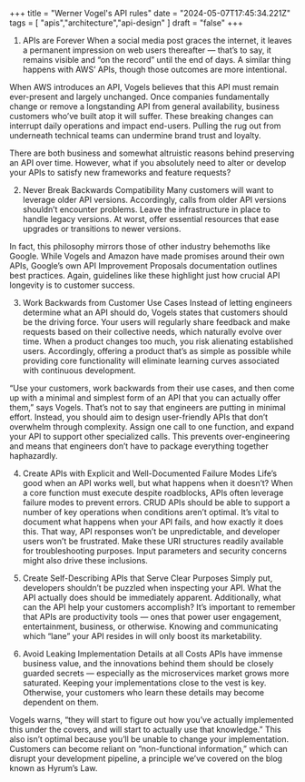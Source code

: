 +++ 
title = "Werner Vogel's API rules"
date = "2024-05-07T17:45:34.221Z"
tags = [ "apis","architecture","api-design" ]
draft = "false"
+++
1. APIs are Forever
When a social media post graces the internet, it leaves a permanent impression on web users thereafter — that’s to say, it remains visible and “on the record” until the end of days. A similar thing happens with AWS’ APIs, though those outcomes are more intentional.

When AWS introduces an API, Vogels believes that this API must remain ever-present and largely unchanged. Once companies fundamentally change or remove a longstanding API from general availability, business customers who’ve built atop it will suffer. These breaking changes can interrupt daily operations and impact end-users. Pulling the rug out from underneath technical teams can undermine brand trust and loyalty.

There are both business and somewhat altruistic reasons behind preserving an API over time. However, what if you absolutely need to alter or develop your APIs to satisfy new frameworks and feature requests?

2. Never Break Backwards Compatibility
Many customers will want to leverage older API versions. Accordingly, calls from older API versions shouldn’t encounter problems. Leave the infrastructure in place to handle legacy versions. At worst, offer essential resources that ease upgrades or transitions to newer versions.

In fact, this philosophy mirrors those of other industry behemoths like Google. While Vogels and Amazon have made promises around their own APIs, Google’s own API Improvement Proposals documentation outlines best practices. Again, guidelines like these highlight just how crucial API longevity is to customer success.

3. Work Backwards from Customer Use Cases
Instead of letting engineers determine what an API should do, Vogels states that customers should be the driving force. Your users will regularly share feedback and make requests based on their collective needs, which naturally evolve over time. When a product changes too much, you risk alienating established users. Accordingly, offering a product that’s as simple as possible while providing core functionality will eliminate learning curves associated with continuous development.

“Use your customers, work backwards from their use cases, and then come up with a minimal and simplest form of an API that you can actually offer them,” says Vogels. That’s not to say that engineers are putting in minimal effort. Instead, you should aim to design user-friendly APIs that don’t overwhelm through complexity. Assign one call to one function, and expand your API to support other specialized calls. This prevents over-engineering and means that engineers don’t have to package everything together haphazardly.

4. Create APIs with Explicit and Well-Documented Failure Modes
Life’s good when an API works well, but what happens when it doesn’t? When a core function must execute despite roadblocks, APIs often leverage failure modes to prevent errors. CRUD APIs should be able to support a number of key operations when conditions aren’t optimal. It’s vital to document what happens when your API fails, and how exactly it does this. That way, API responses won’t be unpredictable, and developer users won’t be frustrated. Make these URI structures readily available for troubleshooting purposes. Input parameters and security concerns might also drive these inclusions.

5. Create Self-Describing APIs that Serve Clear Purposes
Simply put, developers shouldn’t be puzzled when inspecting your API. What the API actually does should be immediately apparent. Additionally, what can the API help your customers accomplish? It’s important to remember that APIs are productivity tools — ones that power user engagement, entertainment, business, or otherwise. Knowing and communicating which “lane” your API resides in will only boost its marketability.

6. Avoid Leaking Implementation Details at all Costs
APIs have immense business value, and the innovations behind them should be closely guarded secrets — especially as the microservices market grows more saturated. Keeping your implementations close to the vest is key. Otherwise, your customers who learn these details may become dependent on them.

Vogels warns, “they will start to figure out how you’ve actually implemented this under the covers, and will start to actually use that knowledge.” This also isn’t optimal because you’ll be unable to change your implementation. Customers can become reliant on “non-functional information,” which can disrupt your development pipeline, a principle we’ve covered on the blog known as Hyrum’s Law.


